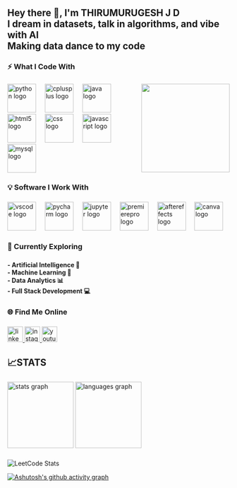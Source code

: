 <h2 align="left">Hey there 👋, I'm THIRUMURUGESH J D  <br>I dream in datasets, talk in algorithms, and vibe with AI   <br>Making data dance to my code</h2>

###

<h3 align="left">⚡ What I Code With</h3>

###

<img align="right" height="200" src="https://media1.giphy.com/media/v1.Y2lkPTc5MGI3NjExOW16ZHJoNnF2ZmVyMHZ5dGZlczI1NWQ5MzU5MzF6YnVleGVvemZpYiZlcD12MV9pbnRlcm5hbF9naWZfYnlfaWQmY3Q9Zw/EZr27ZbJwmjE9PGyLN/giphy.gif"  />

###

<div align="left">
  <img src="https://cdn.jsdelivr.net/gh/devicons/devicon/icons/python/python-original.svg" height="65" alt="python logo"  />
  <img width="12" />
  <img src="https://cdn.jsdelivr.net/gh/devicons/devicon/icons/cplusplus/cplusplus-original.svg" height="65" alt="cplusplus logo"  />
  <img width="12" />
  <img src="https://cdn.jsdelivr.net/gh/devicons/devicon/icons/java/java-original.svg" height="65" alt="java logo"  />
  <img width="12" />
  <img src="https://cdn.jsdelivr.net/gh/devicons/devicon/icons/html5/html5-original.svg" height="65" alt="html5 logo"  />
  <img width="12" />
  <img src="https://cdn.jsdelivr.net/gh/devicons/devicon/icons/css3/css3-original.svg" height="65" alt="css logo"  />
  <img width="12" />
  <img src="https://cdn.jsdelivr.net/gh/devicons/devicon/icons/javascript/javascript-original.svg" height="65" alt="javascript logo"  />
  <img width="12" />
  <img src="https://cdn.jsdelivr.net/gh/devicons/devicon/icons/mysql/mysql-original.svg" height="65" alt="mysql logo"  />
</div>

###

<h3 align="left">💡 Software I Work With</h3>

###

<div align="left">
  <img src="https://cdn.jsdelivr.net/gh/devicons/devicon/icons/vscode/vscode-original.svg" height="65" alt="vscode logo"  />
  <img width="12" />
  <img src="https://cdn.jsdelivr.net/gh/devicons/devicon/icons/pycharm/pycharm-original.svg" height="65" alt="pycharm logo"  />
  <img width="12" />
  <img src="https://cdn.jsdelivr.net/gh/devicons/devicon/icons/jupyter/jupyter-original.svg" height="65" alt="jupyter logo"  />
  <img width="12" />
  <img src="https://cdn.jsdelivr.net/gh/devicons/devicon/icons/premierepro/premierepro-original.svg" height="65" alt="premierepro logo"  />
  <img width="12" />
  <img src="https://cdn.jsdelivr.net/gh/devicons/devicon/icons/aftereffects/aftereffects-original.svg" height="65" alt="aftereffects logo"  />
  <img width="12" />
  <img src="https://cdn.jsdelivr.net/gh/devicons/devicon/icons/canva/canva-original.svg" height="65" alt="canva logo"  />
</div>

###

<h3 align="left">🌱 Currently Exploring</h3>

###

<h4 align="left">- Artificial Intelligence 🤖  <br>- Machine Learning 🧠  <br>- Data Analytics 📊  <br>- Full Stack Development 💻</h4>

###

<h3 align="left">🌐 Find Me Online</h3>

###

<div align="left">
  <a href="https://www.linkedin.com/in/thirumurugesh-j-d/" target="_blank">
    <img src="https://img.shields.io/static/v1?message=LinkedIn&logo=linkedin&label=&color=0077B5&logoColor=white&labelColor=&style=for-the-badge" height="35" alt="linkedin logo"  />
  </a>
  <a href="https://www.instagram.com/jdthiru05/" target="_blank">
    <img src="https://img.shields.io/static/v1?message=Instagram&logo=instagram&label=&color=E4405F&logoColor=white&labelColor=&style=for-the-badge" height="35" alt="instagram logo"  />
  </a>
  <a href="https://www.youtube.com/channel/UCP5Q2myb6VELGSK5ZGxd6eQ" target="_blank">
    <img src="https://img.shields.io/static/v1?message=Youtube&logo=youtube&label=&color=FF0000&logoColor=white&labelColor=&style=for-the-badge" height="35" alt="youtube logo"  />
  </a>
</div>

###

<h2 align="left">📈STATS</h2>

###

<div align="left">
  <img src="https://github-readme-stats.vercel.app/api?username=thiru0-0&hide_title=false&hide_rank=false&show_icons=true&include_all_commits=true&count_private=true&disable_animations=false&theme=dracula&locale=en&hide_border=false" height="150" alt="stats graph"  />
  <img src="https://github-readme-stats.vercel.app/api/top-langs?username=thiru0-0&locale=en&hide_title=false&layout=compact&card_width=320&langs_count=5&theme=dracula&hide_border=false" height="150" alt="languages graph"  />
</div>

###
![LeetCode Stats](https://leetcard.jacoblin.cool/THIRUMURUGESH_J_D?theme=dark&font=Cormorant%20Unicase&ext=heatmap)

[![Ashutosh's github activity graph](https://github-readme-activity-graph.vercel.app/graph?username=thiru0-0&bg_color=011627&color=c792ea&line=c792ea&point=ffeb95&area=true&hide_border=true)](https://github.com/ashutosh00710/github-readme-activity-graph)

###
